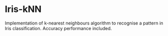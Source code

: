 # Iris-kNN
Implementation of k-nearest neighbours algorithm to recognise a pattern in Iris classification. Accuracy performance included.
